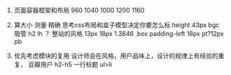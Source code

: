 1. 页面容器框架和布局
960 1040 1000 1200 1160 

2. 算大小 测量 精确
思考css布局和盒子模型决定你要怎么标
height 43px bgc 吸管
h2 lh ？ 整站的风格 13px 18px 1.3846
.box padding-left 18px pt?12px pb

3. 优先考虑模块的复用
设计师会在风格，用户品味上，设计的规律上有经验的重复，
豆瓣用户
h2-h5 一行标题
ul>li